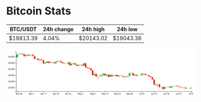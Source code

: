 # Bitcoin Stats

BTC/USDT|24h change|24h high|24h low|
|---|---|---|---|
|$19813.39|4.04%|$20143.02|$19043.36|

<img src="./chart.svg">
